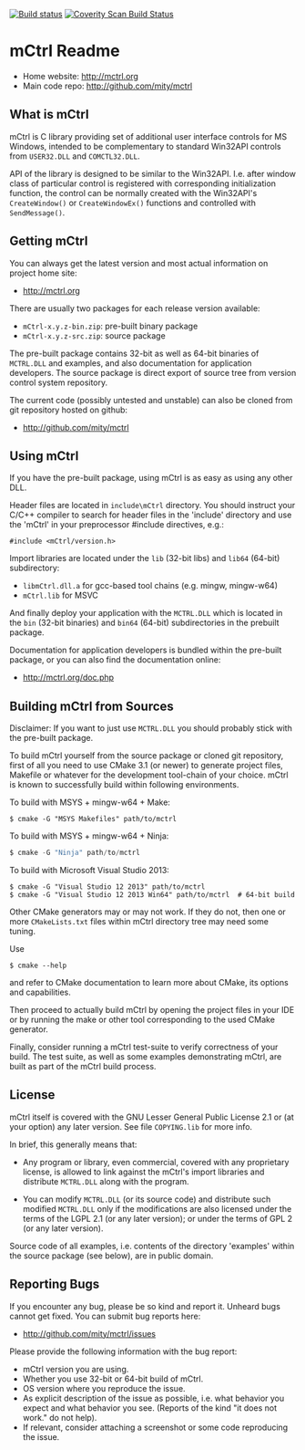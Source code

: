 [![Build status](https://ci.appveyor.com/api/projects/status/d3ypc0ot57u47itw/branch/master?svg=true)](https://ci.appveyor.com/project/mity/mctrl/branch/master)
[![Coverity Scan Build Status](https://scan.coverity.com/projects/mctrl/badge.svg?flat=1)](https://scan.coverity.com/projects/mctrl)

# mCtrl Readme

* Home website: http://mctrl.org
* Main code repo: http://github.com/mity/mctrl


## What is mCtrl

mCtrl is C library providing set of additional user interface controls for
MS Windows, intended to be complementary to standard Win32API controls from
`USER32.DLL` and `COMCTL32.DLL`.

API of the library is designed to be similar to the Win32API. I.e. after window
class of particular control is registered with corresponding initialization
function, the control can be normally created with the Win32API's `CreateWindow()`
or `CreateWindowEx()` functions and controlled with `SendMessage()`.


## Getting mCtrl

You can always get the latest version and most actual information on project
home site:

* http://mctrl.org

There are usually two packages for each release version available:

* `mCtrl-x.y.z-bin.zip`: pre-built binary package
* `mCtrl-x.y.z-src.zip`: source package

The pre-built package contains 32-bit as well as 64-bit binaries of `MCTRL.DLL`
and examples, and also documentation for application developers. The source
package is direct export of source tree from version control system repository.

The current code (possibly untested and unstable) can also be cloned from git
repository hosted on github:

* http://github.com/mity/mctrl


## Using mCtrl

If you have the pre-built package, using mCtrl is as easy as using any other
DLL.

Header files are located in `include\mCtrl` directory. You should instruct
your C/C++ compiler to search for header files in the 'include' directory and
use the 'mCtrl' in your preprocessor #include directives, e.g.:

```
#include <mCtrl/version.h>
```

Import libraries are located under the `lib` (32-bit libs) and `lib64` (64-bit)
subdirectory:

* `libmCtrl.dll.a` for gcc-based tool chains (e.g. mingw, mingw-w64)
* `mCtrl.lib` for MSVC

And finally deploy your application with the `MCTRL.DLL` which is located
in the `bin` (32-bit binaries) and `bin64` (64-bit) subdirectories in
the prebuilt package.

Documentation for application developers is bundled within the pre-built
package, or you can also find the documentation online:

* http://mctrl.org/doc.php


## Building mCtrl from Sources

Disclaimer: If you want to just use `MCTRL.DLL` you should probably stick with
the pre-built package.

To build mCtrl yourself from the source package or cloned git repository, first
of all you need to use CMake 3.1 (or newer) to generate project files, Makefile
or whatever for the development tool-chain of your choice. mCtrl is known to
successfully build within following environments.

To build with MSYS + mingw-w64 + Make:
```
$ cmake -G "MSYS Makefiles" path/to/mctrl
```

To build with MSYS + mingw-w64 + Ninja:
```C
$ cmake -G "Ninja" path/to/mctrl
```

To build with Microsoft Visual Studio 2013:
```
$ cmake -G "Visual Studio 12 2013" path/to/mctrl
$ cmake -G "Visual Studio 12 2013 Win64" path/to/mctrl  # 64-bit build
```

Other CMake generators may or may not work. If they do not, then one or more
`CMakeLists.txt` files within mCtrl directory tree may need some tuning.

Use
```
$ cmake --help
```
and refer to CMake documentation to learn more about CMake, its options and
capabilities.

Then proceed to actually build mCtrl by opening the project files in your IDE
or by running the make or other tool corresponding to the used CMake generator.

Finally, consider running a mCtrl test-suite to verify correctness of your
build. The test suite, as well as some examples demonstrating mCtrl, are built
as part of the mCtrl build process.


## License

mCtrl itself is covered with the GNU Lesser General Public License 2.1 or
(at your option) any later version. See file `COPYING.lib` for more info.

In brief, this generally means that:

* Any program or library, even commercial, covered with any proprietary
  license, is allowed to link against the mCtrl's import libraries and
  distribute `MCTRL.DLL` along with the program.

* You can modify `MCTRL.DLL` (or its source code) and distribute such modified
  `MCTRL.DLL` only if the modifications are also licensed under the terms of
  the LGPL 2.1 (or any later version); or under the terms of GPL 2 (or any
  later version).

Source code of all examples, i.e. contents of the directory 'examples' within
the source package (see below), are in public domain.


## Reporting Bugs

If you encounter any bug, please be so kind and report it. Unheard bugs cannot
get fixed. You can submit bug reports here:

* http://github.com/mity/mctrl/issues

Please provide the following information with the bug report:

* mCtrl version you are using.
* Whether you use 32-bit or 64-bit build of mCtrl.
* OS version where you reproduce the issue.
* As explicit description of the issue as possible, i.e. what behavior
  you expect and what behavior you see.
  (Reports of the kind "it does not work." do not help).
* If relevant, consider attaching a screenshot or some code reproducing
  the issue.
